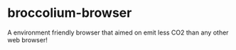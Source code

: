 # broccolium-browser
A environment friendly browser that aimed on emit less CO2 than any other web browser!
